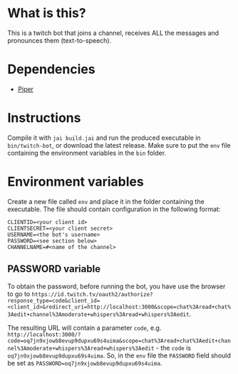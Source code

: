 # What is this?
This is a twitch bot that joins a channel, receives ALL the messages and pronounces them (text-to-speech).

# Dependencies
* [Piper](https://github.com/rhasspy/piper)

# Instructions
Compile it with `jai build.jai` and run the produced executable in `bin/twitch-bot`, or download the latest release.
Make sure to put the `env` file containing the environment variables in the `bin` folder.

# Environment variables
Create a new file called `env` and place it in the folder containing the executable.
The file should contain configuration in the following format:
```
CLIENTID=<your client id>
CLIENTSECRET=<your client secret>
USERNAME=<the bot's username>
PASSWORD=<see section below>
CHANNELNAME=#<name of the channel>
```
## PASSWORD variable
To obtain the password, before running the bot, you have use the browser to go to `https://id.twitch.tv/oauth2/authorize?response_type=code&client_id=<client_id>&redirect_uri=http://localhost:3000&scope=chat%3Aread+chat%3Aedit+channel%3Amoderate+whispers%3Aread+whispers%3Aedit`.

The resulting URL will contain a parameter `code`, e.g. `http://localhost:3000/?code=oq7jn9xjowb8evup9dupxu69s4uima&scope=chat%3Aread+chat%3Aedit+channel%3Amoderate+whispers%3Aread+whispers%3Aedit` - the `code` is `oq7jn9xjowb8evup9dupxu69s4uima`.
So, in the `env` file the `PASSWORD` field should be set as `PASSWORD=oq7jn9xjowb8evup9dupxu69s4uima`.
